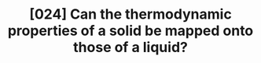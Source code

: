 ---
title: "[024] Can the thermodynamic properties of a solid be mapped onto those of a liquid?"
collection: publications
permalink: /publication/024
paperurl: 'http://jimlutsko.github.io/files/Lutsko_1990_2.pdf'
citation: 'J. F. Lutsko and M. Baus, &quot;Can the thermodynamic properties of a solid be mapped onto those of a liquid?&quot;, <i>Phys. Rev. Lett.</i>, <strong>64</strong>, 761 (1990)'
---